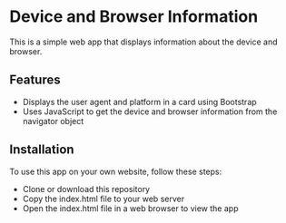 # Device and Browser Information

This is a simple web app that displays information about the device and browser.

## Features

- Displays the user agent and platform in a card using Bootstrap
- Uses JavaScript to get the device and browser information from the navigator object

## Installation
To use this app on your own website, follow these steps:

- Clone or download this repository
- Copy the index.html file to your web server
- Open the index.html file in a web browser to view the app
